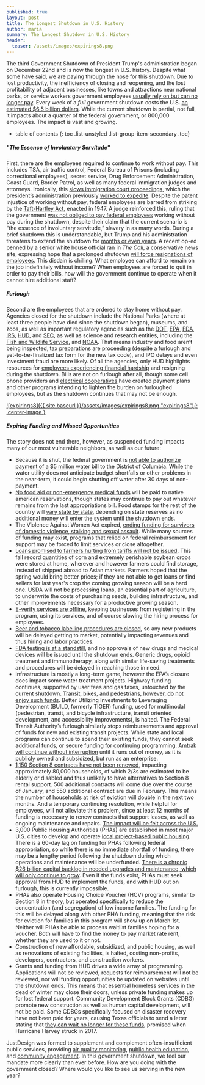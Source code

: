```yaml
---
published: true
layout: post
title: The Longest Shutdown in U.S. History
author: maria
summary: The Longest Shutdown in U.S. History
header:
  teaser: /assets/images/expirings8.png
---
```


The third Government Shutdown of President Trump's administration began on December 22nd and is now the longest in U.S. history. Despite what some have said, we are paying through the nose for this shutdown. Due to lost productivity, the inefficiency of closing and reopening, and the lost profitability of adjacent businesses, like towns and attractions near national parks, or service workers government employees [usually rely on but can no longer pay](https://www.vox.com/first-person/2019/1/9/18175506/government-shutdown-furlough-child-care-restaurant-taxi-drivers). Every week of a _full_ government shutdown costs the U.S. [an estimated $6.5 billion dollars](http://fortune.com/2019/01/09/govt-shutdown-2019-costs-billions/). While the current shutdown is partial, not full, it impacts about a quarter of the federal government, or 800,000 employees. The impact is vast and growing.

<div class="infogram-embed" data-id="_/eB8g6H8LqQhPqloXW2xe" data-type="interactive" data-title="Shutdown clock"></div><script>!function(e,t,s,i){var n="InfogramEmbeds",o=e.getElementsByTagName("script")[0],d=/^http:/.test(e.location)?"http:":"https:";if(/^\/{2}/.test(i)&&(i=d+i),window[n]&&window[n].initialized)window[n].process&&window[n].process();else if(!e.getElementById(s)){var r=e.createElement("script");r.async=1,r.id=s,r.src=i,o.parentNode.insertBefore(r,o)}}(document,0,"infogram-async","https://e.infogram.com/js/dist/embed-loader-min.js");</script>

<!--more-->

* table of contents
{: toc .list-unstyled .list-group-item-secondary .toc}

##### "The Essence of Involuntary Servitude"

First, there are the employees required to continue to work without pay. This includes TSA, air traffic control, Federal Bureau of Prisons (including correctional employees), secret service, Drug Enforcement Administration, Coast Guard, Border Patrol, as well as many federal immigration judges and attorneys. Ironically, this [slows immigration court proceedings](https://www.nytimes.com/2019/01/02/us/whats-affected-government-shutdown.html), which the president’s administration previously [worked to expedite](https://www.hrw.org/news/2018/08/16/qa-trump-administrations-zero-tolerance-immigration-policy). Despite the patent injustice of working without pay, federal employees are barred from striking by the [Taft-Hartley Act](https://www.theatlantic.com/politics/archive/2019/01/shutdown-federal-workers-cant-strike/579793/), enacted in 1947. A judge reinforced this, ruling that the government [was not obliged to pay federal employees](https://www.washingtonpost.com/nation/2019/01/15/essence-involuntary-servitude-federal-unions-sue-trump-administration-get-paid-shutdown-work/?utm_term=.2de393c8447e) working without pay during the shutdown, despite their claim that the current scenario is “the essence of involuntary servitude,” slavery in as many words. During a brief shutdown this is understandable, but Trump and his administration threatens to extend the shutdown for [months or even years](https://www.theatlantic.com/politics/archive/2019/01/trump-shutdown-could-last-months-or-even-years/579535/). A recent op-ed penned by a senior white house official ran in _The Call_, a conservative news site, expressing hope that a prolonged shutdown [will force resignations of employees](https://thehill.com/homenews/administration/425377-Trump-shares-article-blasting-federal-workers-calling-for-long-shutdown). This disdain is chilling. What employee can afford to remain on the job indefinitely without income? When employees are forced to quit in order to pay their bills, how will the government continue to operate when it cannot hire additional staff? 

##### Furlough

Second are the employees that are ordered to stay home without pay. Agencies closed for the shutdown include the National Parks (where at least three people have died since the shutdown began), museums, and zoos, as well as important regulatory agencies such as the [DOT](https://www.transportation.gov/mission/unemployment-compensation-during-government-shutdown-furlough), [EPA](https://www.epa.gov/aboutepa/us-epa-contingency-plan-event-government-shutdown), [FDA](https://www.fda.gov/), [IRS](https://thehill.com/business-a-lobbying/424646-shutdown-chaos-complicates-irs-tax-season), [HUD](https://www.hud.gov/), and [SEC](https://www.sec.gov/), as well as science and research entities, including the [Fish and Wildlife Service](https://www.fws.gov/), and [NOAA](https://www.noaa.gov/). That means industry and food aren’t being inspected, tax preparations are [proceeding](https://www.irs.gov/newsroom/irs-confirms-tax-filing-season-to-begin-january-28) (despite a furlough and yet-to-be-finalized tax form for the new tax code), and IPO delays and even investment fraud are more likely. Of all the agencies, only HUD highlights resources for [employees experiencing financial hardship](http://www.foh4you.com/) and resigning during the shutdown. Bills are not on furlough after all, though some cell phone providers and [electrical cooperatives](https://www.eacourier.com/news/government-shutdown-safford-to-propose-utility-shutoff-reprieve-for-federal/article_154f3272-151f-11e9-a401-e72da25a3fc1.html) have created payment plans and other programs intending to lighten the burden on furloughed employees, but as the shutdown continues that may not be enough.

[![expirings8]({{ site.baseurl }}/assets/images/expirings8.png "expirings8"){: .center-image }](https://nlihc.org/issues/budget/shutdown-map)

##### Expiring Funding and Missed Opportunities

The story does not end there, however, as suspended funding impacts many of our most vulnerable neighbors, as well as our future:

- Because it is shut, the federal government is [not able to authorize payment of a $5 million water bill](https://abcnews.go.com/beta-story-container/Politics/shutdown-stops-federal-government-paying-million-water-bill/story?id=60260452) to the District of Columbia. While the water utility does not anticipate budget shortfalls or other problems in the near-term, it could begin shutting off water after 30 days of non-payment.
- [No food aid or non-emergency medical funds](https://www.nytimes.com/2019/01/01/us/native-american-government-shutdown.html?module=inline) will be paid to native american reservations, though states may continue to pay out whatever remains from the last appropriations bill. Food stamps for the rest of the country will [vary state by state](https://www.businessinsider.com/government-shutdown-are-food-stamps-snap-wic-benefits-paid-2019-1), depending on state reserves as no additional money will enter the system until the shutdown ends.
- The Violence Against Women Act expired, [ending funding for survivors of domestic violence, stalking and sexual assault](https://www.thehotline.org/resources/vawa/). While many sources of funding may exist, programs that relied on federal reimbursement for support may be forced to limit services or close altogether. 
- [Loans promised to farmers hurting from tariffs will not be issued](https://www.pbs.org/newshour/politics/the-many-ways-the-shutdown-is-stopping-vital-services-and-research). This fall record quantities of corn and extremely perishable soybean crops were stored at home, wherever and however farmers could find storage, instead of shipped abroad to Asian markets. Farmers hoped that the spring would bring better prices; if they are not able to get loans or find sellers for last year's crop the coming growing season will be a hard one. USDA will  not be processing loans, an essential part of agriculture, to underwrite the costs of purchasing seeds, building infrastructure, and other improvements necessary for a productive growing season.
- [E-verify services are offline](https://www.pbs.org/newshour/politics/the-many-ways-the-shutdown-is-stopping-vital-services-and-research), keeping businesses from registering in the program, using its services, and of course slowing the hiring process for employees.
- [Beer and tobacco labelling procedures are closed](https://www.pbs.org/newshour/politics/the-many-ways-the-shutdown-is-stopping-vital-services-and-research), so any new products will be delayed getting to market, potentially impacting revenues and thus hiring and labor practices.
- [FDA testing is at a standstill](https://www.pbs.org/newshour/politics/the-many-ways-the-shutdown-is-stopping-vital-services-and-research), and no approvals of new drugs and medical devices will be issued until the shutdown ends. Generic drugs, opioid treatment and immunotherapy, along with similar life-saving treatments and procedures will be delayed in reaching those in need.
- Infrastructure is mostly a long-term game, however the EPA’s closure does impact some water treatment projects. Highway funding continues, supported by user fees and gas taxes, untouched by the current shutdown. [Transit, bikes, and pedestrians, however, do not enjoy such funds](https://www.enr.com/articles/46127-shutdown-affects-some-but-not-all-infrastructure-programs). Better Utilizing Investments to Leveraging Development (BUILD, formerly TIGER) funding, used for multimodal (pedestrian, transit, and bicycle infrastructure, transit oriented development, and accessibility improvements), is halted. The Federal Transit Authority’s furlough similarly stops reimbursements and approval of funds for new and existing transit projects. While state and local programs can continue to spend their existing funds, they cannot seek additional funds, or secure funding for continuing programming. [Amtrak will continue without interruption](https://www.railwayage.com/freight/what-the-government-shutdown-means-for-rail/) until it runs out of money, as it is publicly owned and subsidized, but run as an enterprise.
- [1,150 Section 8 contracts have not been renewed](https://nlihc.org/sites/default/files/FY19_Shutdown_Factsheet.pdf), impacting approximately 80,000 households, of which 2/3s are estimated to be elderly or disabled and thus unlikely to have alternatives to Section 8 rental support. 500 additional contracts will come due over the course of January, and 550 additional contract are due in February. This means the number of households at risk of eviction will double in the next two months. And a temporary continuing resolution, while helpful for employees, will not alleviate this problem, since at least 12 months of funding is necessary to renew contracts that support leases, as well as ongoing maintenance and repairs. [The impact will be felt across the U.S.](https://nlihc.org/article/update-shutdown-s-impact-housing-and-how-take-action)
- 3,000 Public Housing Authorities (PHAs) are established in most major U.S. cities to develop and operate [local project-based public housing](https://nlihc.org/issues/budget/shutdown-map). There is a 60-day lag on funding for PHAs following federal appropriation, so while there is no immediate shortfall of funding, there may be a lengthy period following the shutdown during which operations and maintenance will be underfunded. [There is a chronic $26 billion capital backlog in needed upgrades and maintenance, which will only continue to grow](https://nlihc.org/sites/default/files/FY19_Shutdown_Factsheet.pdf). Even if the funds exist, PHAs must seek approval from HUD to implement the funds, and with HUD out on furlough, this is currently impossible. 
- PHAs also operate Housing Choice Voucher (HCV) programs, similar to Section 8 in theory, but operated specifically to reduce the concentration (and segregation) of low income families. The funding for this will be delayed along with other PHA funding, meaning that the risk for eviction for families in this program will show up on March 1st. Neither will PHAs be able to process waitlist families hoping for a voucher. Both will have to find the money to pay market rate rent, whether they are used to it or not.
- Construction of new affordable, subsidized, and public housing, as well as renovations of existing facilities, is halted, costing non-profits, developers, contractors, and construction workers.
- Grants and funding from HUD drives a wide array of programming. Applications will not be reviewed, requests for reimbursement will not be reviewed, nor will funding opportunities be updated on websites until the shutdown ends. This means that essential homeless services in the dead of winter may close their doors, unless private funding makes up for lost federal support. Community Development Block Grants (CDBG) promote new construction as well as human capital development, will not be paid. Some CDBGs specifically focused on disaster recovery have not been paid for years, causing Texas officials to send a letter stating that [they can wait no longer for these funds](https://nlihc.org/issues/budget/shutdown-map), promised when Hurricane Harvey struck in 2017.

JustDesign was formed to supplement and complement often-insufficient public services, providing [air quality monitoring](http://airqualitychicago.org/), [public health education](https://pilsenperro.org/uic-includes-testing-data-results-in-pilsen/), and [community engagement](https://www.webuildagency.org/work/2018/10/epa-community-involvement-training). In this government shutdown, we feel our mandate more clearly than ever before. How are you doing with the government closed? Where would you like to see us serving in the new year?
